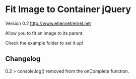 Fit Image to Container jQuery
========================

Version 0.2
http://www.etiennetremel.net
	
Allow you to fit an image to its parent.

Check the example folder to set it up!

Changelog
-------
0.2 > console.log() removed from the onComplete function.